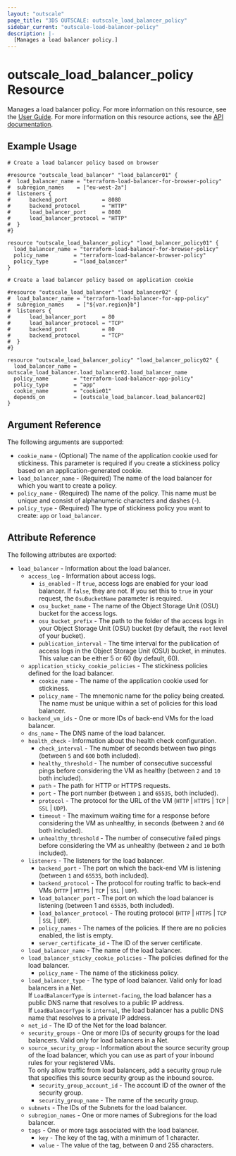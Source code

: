 ```yaml
---
layout: "outscale"
page_title: "3DS OUTSCALE: outscale_load_balancer_policy"
sidebar_current: "outscale-load-balancer-policy"
description: |-
  [Manages a load balancer policy.]
---
```


# outscale_load_balancer_policy Resource

Manages a load balancer policy.
For more information on this resource, see the [User Guide](https://wiki.outscale.net/display/EN/About+Load+Balancers).
For more information on this resource actions, see the [API documentation](https://docs.outscale.com/api#3ds-outscale-api-loadbalancerpolicy).

## Example Usage

```hcl
# Create a load balancer policy based on browser

#resource "outscale_load_balancer" "load_balancer01" {
#  load_balancer_name = "terraform-load-balancer-for-browser-policy"
#  subregion_names    = ["eu-west-2a"]
#  listeners {
#      backend_port           = 8080
#      backend_protocol       = "HTTP"  
#      load_balancer_port     = 8080
#      load_balancer_protocol = "HTTP"
#  }
#}

resource "outscale_load_balancer_policy" "load_balancer_policy01" {
  load_balancer_name = "terraform-load-balancer-for-browser-policy"
  policy_name        = "terraform-load-balancer-browser-policy"
  policy_type        = "load_balancer"
}

# Create a load balancer policy based on application cookie

#resource "outscale_load_balancer" "load_balancer02" {
#  load_balancer_name = "terraform-load-balancer-for-app-policy"
#  subregion_names    = ["${var.region}b"]
#  listeners {
#      load_balancer_port     = 80
#      load_balancer_protocol = "TCP"
#      backend_port           = 80
#      backend_protocol       = "TCP"
#  }
#}

resource "outscale_load_balancer_policy" "load_balancer_policy02" {
  load_balancer_name = outscale_load_balancer.load_balancer02.load_balancer_name
  policy_name        = "terraform-load-balancer-app-policy"
  policy_type        = "app"
  cookie_name        = "cookie01"
  depends_on         = [outscale_load_balancer.load_balancer02]
}
```

## Argument Reference

The following arguments are supported:

* `cookie_name` - (Optional) The name of the application cookie used for stickiness. This parameter is required if you create a stickiness policy based on an application-generated cookie.
* `load_balancer_name` - (Required) The name of the load balancer for which you want to create a policy.
* `policy_name` - (Required) The name of the policy. This name must be unique and consist of alphanumeric characters and dashes (-).
* `policy_type` - (Required) The type of stickiness policy you want to create: `app` or `load_balancer`.

## Attribute Reference

The following attributes are exported:

* `load_balancer` - Information about the load balancer.
  * `access_log` - Information about access logs.
    * `is_enabled` - If `true`, access logs are enabled for your load balancer. If `false`, they are not. If you set this to `true` in your request, the `OsuBucketName` parameter is required.
    * `osu_bucket_name` - The name of the Object Storage Unit (OSU) bucket for the access logs.
    * `osu_bucket_prefix` - The path to the folder of the access logs in your Object Storage Unit (OSU) bucket (by default, the `root` level of your bucket).
    * `publication_interval` - The time interval for the publication of access logs in the Object Storage Unit (OSU) bucket, in minutes. This value can be either 5 or 60 (by default, 60).
  * `application_sticky_cookie_policies` - The stickiness policies defined for the load balancer.
    * `cookie_name` - The name of the application cookie used for stickiness.
    * `policy_name` - The mnemonic name for the policy being created. The name must be unique within a set of policies for this load balancer.
  * `backend_vm_ids` - One or more IDs of back-end VMs for the load balancer.
  * `dns_name` - The DNS name of the load balancer.
  * `health_check` - Information about the health check configuration.
    * `check_interval` - The number of seconds between two pings (between `5` and `600` both included).
    * `healthy_threshold` - The number of consecutive successful pings before considering the VM as healthy (between `2` and `10` both included).
    * `path` - The path for HTTP or HTTPS requests.
    * `port` - The port number (between `1` and `65535`, both included).
    * `protocol` - The protocol for the URL of the VM (`HTTP` \| `HTTPS` \| `TCP` \| `SSL` \| `UDP`).
    * `timeout` - The maximum waiting time for a response before considering the VM as unhealthy, in seconds (between `2` and `60` both included).
    * `unhealthy_threshold` - The number of consecutive failed pings before considering the VM as unhealthy (between `2` and `10` both included).
  * `listeners` - The listeners for the load balancer.
    * `backend_port` - The port on which the back-end VM is listening (between `1` and `65535`, both included).
    * `backend_protocol` - The protocol for routing traffic to back-end VMs (`HTTP` \| `HTTPS` \| `TCP` \| `SSL` \| `UDP`).
    * `load_balancer_port` - The port on which the load balancer is listening (between 1 and `65535`, both included).
    * `load_balancer_protocol` - The routing protocol (`HTTP` \| `HTTPS` \| `TCP` \| `SSL` \| `UDP`).
    * `policy_names` - The names of the policies. If there are no policies enabled, the list is empty.
    * `server_certificate_id` - The ID of the server certificate.
  * `load_balancer_name` - The name of the load balancer.
  * `load_balancer_sticky_cookie_policies` - The policies defined for the load balancer.
    * `policy_name` - The name of the stickiness policy.
  * `load_balancer_type` - The type of load balancer. Valid only for load balancers in a Net.<br />
If `LoadBalancerType` is `internet-facing`, the load balancer has a public DNS name that resolves to a public IP address.<br />
If `LoadBalancerType` is `internal`, the load balancer has a public DNS name that resolves to a private IP address.
  * `net_id` - The ID of the Net for the load balancer.
  * `security_groups` - One or more IDs of security groups for the load balancers. Valid only for load balancers in a Net.
  * `source_security_group` - Information about the source security group of the load balancer, which you can use as part of your inbound rules for your registered VMs.<br />
To only allow traffic from load balancers, add a security group rule that specifies this source security group as the inbound source.
    * `security_group_account_id` - The account ID of the owner of the security group.
    * `security_group_name` - The name of the security group.
  * `subnets` - The IDs of the Subnets for the load balancer.
  * `subregion_names` - One or more names of Subregions for the load balancer.
  * `tags` - One or more tags associated with the load balancer.
    * `key` - The key of the tag, with a minimum of 1 character.
    * `value` - The value of the tag, between 0 and 255 characters.

